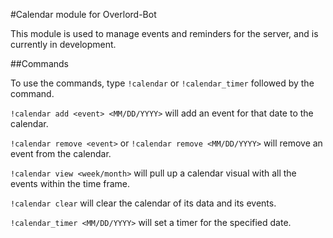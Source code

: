 #Calendar module for Overlord-Bot

This module is used to manage events and reminders for the server, and is currently in development.

##Commands

To use the commands, type `!calendar` or `!calendar_timer` followed by the command. 

`!calendar add <event> <MM/DD/YYYY>` will add an event for that date to the calendar.

`!calendar remove <event>` or `!calendar remove <MM/DD/YYYY>` will remove an event from the calendar.

`!calendar view <week/month>` will pull up a calendar visual with all the events within the time frame.

`!calendar clear` will clear the calendar of its data and its events.

`!calendar_timer <MM/DD/YYYY>` will set a timer for the specified date.
